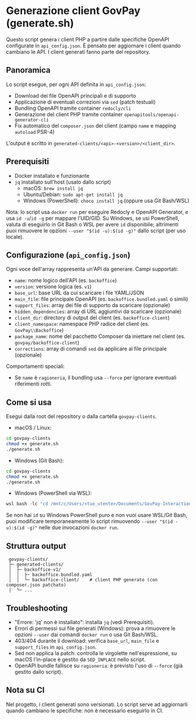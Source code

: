 # Generazione client GovPay (generate.sh)

Questo script genera i client PHP a partire dalle specifiche OpenAPI configurate in `api_config.json`.
È pensato per aggiornare i client quando cambiano le API. I client generati fanno parte del repository.

## Panoramica
Lo script esegue, per ogni API definita in `api_config.json`:
- Download dei file OpenAPI principali e di supporto
- Applicazione di eventuali correzioni via `sed` (patch testuali)
- Bundling OpenAPI tramite container `redocly/cli`
- Generazione del client PHP tramite container `openapitools/openapi-generator-cli`
- Fix automatico del `composer.json` del client (campo `name` e mapping `autoload` PSR-4)

L'output è scritto in `generated-clients/<api>-<version>/<client_dir>`.

## Prerequisiti
- Docker installato e funzionante
- `jq` installato sull'host (usato dallo script)
  - macOS: `brew install jq`
  - Ubuntu/Debian: `sudo apt-get install jq`
  - Windows (PowerShell): `choco install jq` (oppure usa Git Bash/WSL)

Nota: lo script usa `docker run` per eseguire Redocly e OpenAPI Generator, e usa `id -u`/`id -g` per mappare l'UID/GID. Su Windows, se usi PowerShell, valuta di eseguirlo in Git Bash o WSL per avere `id` disponibile; altrimenti puoi rimuovere le opzioni `--user "$(id -u):$(id -g)"` dallo script (per uso locale).

## Configurazione (`api_config.json`)
Ogni voce dell'array rappresenta un'API da generare. Campi supportati:
- `name`: nome logico dell'API (es. `backoffice`)
- `version`: versione logica (es. `v1`)
- `base_url`: base URL da cui scaricare i file YAML/JSON
- `main_file`: file principale OpenAPI (es. `backoffice.bundled.yaml` o simili)
- `support_files`: array dei file di supporto da scaricare (opzionale)
- `hidden_dependencies`: array di URL aggiuntivi da scaricare (opzionale)
- `client_dir`: directory di output del client (es. `backoffice-client`)
- `client_namespace`: namespace PHP radice del client (es. `GovPay\\Backoffice`)
- `package_name`: nome del pacchetto Composer da iniettare nel client (es. `govpay/backoffice-client`)
- `corrections`: array di comandi `sed` da applicare al file principale (opzionale)

Comportamenti speciali:
- Se `name` è `ragioneria`, il bundling usa `--force` per ignorare eventuali riferimenti rotti.

## Come si usa
Esegui dalla root del repository o dalla cartella `govpay-clients`.

- macOS / Linux:
```bash
cd govpay-clients
chmod +x generate.sh
./generate.sh
```

- Windows (Git Bash):
```bash
cd govpay-clients
chmod +x generate.sh
./generate.sh
```

- Windows (PowerShell via WSL):
```powershell
wsl bash -lc "cd /mnt/c/Users/<tuo_utente>/Documents/GovPay-Interaction-Layer/govpay-clients && ./generate.sh"
```

Se non hai `id` su Windows PowerShell puro e non vuoi usare WSL/Git Bash, puoi modificare temporaneamente lo script rimuovendo `--user "$(id -u):$(id -g)"` nelle due invocazioni `docker run`.

## Struttura output
```
 govpay-clients/
 ├─ generated-clients/
 │  ├─ backoffice-v1/
 │  │  ├─ backoffice.bundled.yaml
 │  │  └─ backoffice-client/    # client PHP generato (con composer.json patchato)
 │  └─ ...
```

## Troubleshooting
- "Errore: 'jq' non è installato": installa `jq` (vedi Prerequisiti).
- Errori di permessi sui file generati (Windows): prova a rimuovere le opzioni `--user` dai comandi `docker run` o usa Git Bash/WSL.
- 403/404 durante il download: verifica `base_url`, `main_file` e `support_files` in `api_config.json`.
- Sed non applica la patch: controlla le virgolette nell'espressione, su macOS l'in-place è gestito da `SED_INPLACE` nello script.
- OpenAPI bundle fallisce su `ragioneria`: è previsto l'uso di `--force` (già gestito dallo script).

## Nota su CI
Nel progetto, i client generati sono versionati. Lo script serve ad aggiornarli quando cambiano le specifiche: non è necessario eseguirlo in CI.
